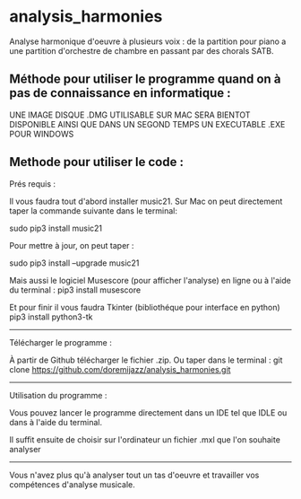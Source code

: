 # analysis_harmonies
Analyse harmonique d'oeuvre à plusieurs voix : de la partition pour piano a une partition d'orchestre de chambre en passant par des chorals SATB.

Méthode pour utiliser le programme quand on à pas de connaissance en informatique :
------------------------------------------

UNE IMAGE DISQUE .DMG UTILISABLE SUR MAC SERA BIENTOT DISPONIBLE AINSI QUE DANS UN SEGOND TEMPS UN EXECUTABLE .EXE POUR WINDOWS

Methode pour utiliser le code :
------------------------------------------
Prés requis :

Il vous faudra tout d'abord installer music21. 
Sur Mac on peut directement taper la commande suivante dans le terminal:

sudo pip3 install music21

Pour mettre à jour, on peut taper : 

sudo pip3 install –upgrade music21

Mais aussi le logiciel Musescore (pour afficher l'analyse) en ligne ou à l'aide du terminal :
pip3 install musescore

Et pour finir il vous faudra Tkinter (bibliothéque pour interface en python)
pip3 install python3-tk

---------------------------------------------
Télécharger le programme :

À partir de Github télécharger le fichier .zip.
Ou taper dans le terminal : git clone https://github.com/doremijazz/analysis_harmonies.git

---------------------------------------------

Utilisation du programme :

Vous pouvez lancer le programme directement dans un IDE tel que IDLE ou dans à l'aide du terminal.

Il suffit ensuite de choisir sur l'ordinateur un fichier .mxl que l'on souhaite analyser

--------------------------------------------

Vous n'avez plus qu'à analyser tout un tas d'oeuvre et travailler vos compétences d'analyse musicale.
